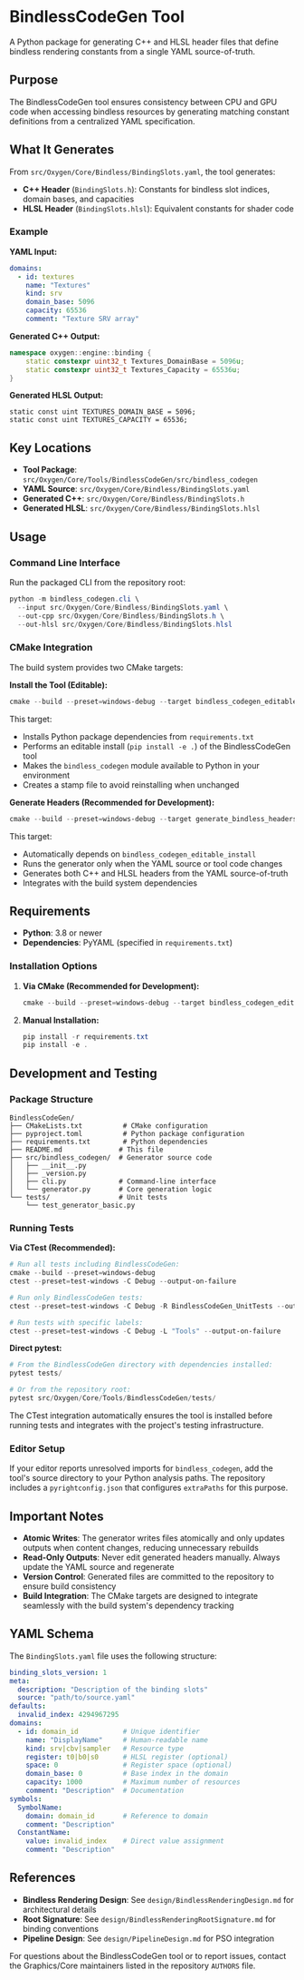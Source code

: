 # BindlessCodeGen Tool

A Python package for generating C++ and HLSL header files that define bindless
rendering constants from a single YAML source-of-truth.

## Purpose

The BindlessCodeGen tool ensures consistency between CPU and GPU code when
accessing bindless resources by generating matching constant definitions from a
centralized YAML specification.

## What It Generates

From `src/Oxygen/Core/Bindless/BindingSlots.yaml`, the tool generates:

- **C++ Header** (`BindingSlots.h`): Constants for bindless slot indices, domain
  bases, and capacities
- **HLSL Header** (`BindingSlots.hlsl`): Equivalent constants for shader code

### Example

**YAML Input:**

```yaml
domains:
  - id: textures
    name: "Textures"
    kind: srv
    domain_base: 5096
    capacity: 65536
    comment: "Texture SRV array"
```

**Generated C++ Output:**

```cpp
namespace oxygen::engine::binding {
    static constexpr uint32_t Textures_DomainBase = 5096u;
    static constexpr uint32_t Textures_Capacity = 65536u;
}
```

**Generated HLSL Output:**

```hlsl
static const uint TEXTURES_DOMAIN_BASE = 5096;
static const uint TEXTURES_CAPACITY = 65536;
```

## Key Locations

- **Tool Package**: `src/Oxygen/Core/Tools/BindlessCodeGen/src/bindless_codegen`
- **YAML Source**: `src/Oxygen/Core/Bindless/BindingSlots.yaml`
- **Generated C++**: `src/Oxygen/Core/Bindless/BindingSlots.h`
- **Generated HLSL**: `src/Oxygen/Core/Bindless/BindingSlots.hlsl`

## Usage

### Command Line Interface

Run the packaged CLI from the repository root:

```powershell
python -m bindless_codegen.cli \
  --input src/Oxygen/Core/Bindless/BindingSlots.yaml \
  --out-cpp src/Oxygen/Core/Bindless/BindingSlots.h \
  --out-hlsl src/Oxygen/Core/Bindless/BindingSlots.hlsl
```

### CMake Integration

The build system provides two CMake targets:

**Install the Tool (Editable):**

```powershell
cmake --build --preset=windows-debug --target bindless_codegen_editable_install
```

This target:

- Installs Python package dependencies from `requirements.txt`
- Performs an editable install (`pip install -e .`) of the BindlessCodeGen tool
- Makes the `bindless_codegen` module available to Python in your environment
- Creates a stamp file to avoid reinstalling when unchanged

**Generate Headers (Recommended for Development):**

```powershell
cmake --build --preset=windows-debug --target generate_bindless_headers
```

This target:

- Automatically depends on `bindless_codegen_editable_install`
- Runs the generator only when the YAML source or tool code changes
- Generates both C++ and HLSL headers from the YAML source-of-truth
- Integrates with the build system dependencies

## Requirements

- **Python**: 3.8 or newer
- **Dependencies**: PyYAML (specified in `requirements.txt`)

### Installation Options

1. **Via CMake (Recommended for Development):**

   ```powershell
   cmake --build --preset=windows-debug --target bindless_codegen_editable_install
   ```

2. **Manual Installation:**

   ```powershell
   pip install -r requirements.txt
   pip install -e .
   ```

## Development and Testing

### Package Structure

```text
BindlessCodeGen/
├── CMakeLists.txt          # CMake configuration
├── pyproject.toml          # Python package configuration
├── requirements.txt        # Python dependencies
├── README.md              # This file
├── src/bindless_codegen/  # Generator source code
│   ├── __init__.py
│   ├── _version.py
│   ├── cli.py             # Command-line interface
│   └── generator.py       # Core generation logic
└── tests/                 # Unit tests
    └── test_generator_basic.py
```

### Running Tests

**Via CTest (Recommended):**

```powershell
# Run all tests including BindlessCodeGen:
cmake --build --preset=windows-debug
ctest --preset=test-windows -C Debug --output-on-failure

# Run only BindlessCodeGen tests:
ctest --preset=test-windows -C Debug -R BindlessCodeGen_UnitTests --output-on-failure

# Run tests with specific labels:
ctest --preset=test-windows -C Debug -L "Tools" --output-on-failure
```

**Direct pytest:**

```powershell
# From the BindlessCodeGen directory with dependencies installed:
pytest tests/

# Or from the repository root:
pytest src/Oxygen/Core/Tools/BindlessCodeGen/tests/
```

The CTest integration automatically ensures the tool is installed before running
tests and integrates with the project's testing infrastructure.

### Editor Setup

If your editor reports unresolved imports for `bindless_codegen`, add the tool's
source directory to your Python analysis paths. The repository includes a
`pyrightconfig.json` that configures `extraPaths` for this purpose.

## Important Notes

- **Atomic Writes**: The generator writes files atomically and only updates
  outputs when content changes, reducing unnecessary rebuilds
- **Read-Only Outputs**: Never edit generated headers manually. Always update
  the YAML source and regenerate
- **Version Control**: Generated files are committed to the repository to ensure
  build consistency
- **Build Integration**: The CMake targets are designed to integrate seamlessly
  with the build system's dependency tracking

## YAML Schema

The `BindingSlots.yaml` file uses the following structure:

```yaml
binding_slots_version: 1
meta:
  description: "Description of the binding slots"
  source: "path/to/source.yaml"
defaults:
  invalid_index: 4294967295
domains:
  - id: domain_id           # Unique identifier
    name: "DisplayName"     # Human-readable name
    kind: srv|cbv|sampler   # Resource type
    register: t0|b0|s0      # HLSL register (optional)
    space: 0                # Register space (optional)
    domain_base: 0          # Base index in the domain
    capacity: 1000          # Maximum number of resources
    comment: "Description"  # Documentation
symbols:
  SymbolName:
    domain: domain_id       # Reference to domain
    comment: "Description"
  ConstantName:
    value: invalid_index    # Direct value assignment
    comment: "Description"
```

## References

- **Bindless Rendering Design**: See `design/BindlessRenderingDesign.md` for
  architectural details
- **Root Signature**: See `design/BindlessRenderingRootSignature.md` for binding
  conventions
- **Pipeline Design**: See `design/PipelineDesign.md` for PSO integration

For questions about the BindlessCodeGen tool or to report issues, contact the
Graphics/Core maintainers listed in the repository `AUTHORS` file.
